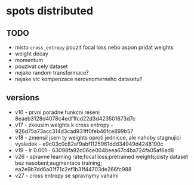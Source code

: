 # spots distributed

## TODO

- misto `cross_entropy` pouzit focal loss nebo aspon pridat weights
- weight decay
- momentum
- pouzivat cely dataset
- nejake random transformace?
- nejake vic kompenzace nerovnomerneho datasetu?

## versions

- v10 - prvni poradne funkcni reseni 8eaeb3128d4078c4edf1fcd22d3d423501673d7c
- v17 - zkousim weights k cross entropy - 926d75a73acc314d3cad931ff0feb46fce899b57
- v18 - zmensil jsem ty weights oproti jednicce, ale nahoby stagnujici vysledek - e9c03c0c82af9abf1125961ddd34949d4248190c
- v19 - lr 0.001 - 63098fa92c06ce004beea67c4ba724fa05af6ad8
- v26 - spravne learning rate;focal loss;pretrained weights;cisty dataset bez nasobeni;augmentace training; ea2e9b7dd6a01f71c2ef1b31f44703de266fc988
- v27 - cross entropy se spravnymy vahami
